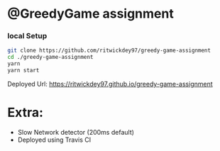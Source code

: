 # @GreedyGame assignment


### local Setup

```bash
git clone https://github.com/ritwickdey97/greedy-game-assignment
cd ./greedy-game-assignment
yarn
yarn start
```

Deployed Url: https://ritwickdey97.github.io/greedy-game-assignment

# Extra: 
- Slow Network detector (200ms default)
- Deployed using Travis CI